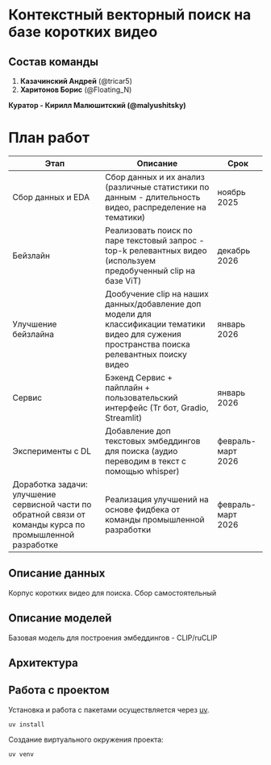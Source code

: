 # Контекстный векторный поиск на базе коротких видео

## Состав команды

1. **Казачинский Андрей** (@tricar5)
2. **Харитонов Борис** (@Floating_N)

**Куратор - Кирилл Малюшитский (@malyushitsky)**

# План работ

| Этап                                                                                                      | Описание                                                                                                                                        | Срок              | 
|-----------------------------------------------------------------------------------------------------------|-------------------------------------------------------------------------------------------------------------------------------------------------|-------------------|
| Сбор данных и EDA                                                                                         | Сбор данных и их анализ (различные статистики по данным - длительность видео, распределение на тематики)                                        | ноябрь 2025       |
| Бейзлайн                                                                                                  | Реализовать поиск по паре текстовый запрос - top-k релевантных видео (используем предобученный clip на базе ViT)                                | декабрь 2026      | 
| Улучшение бейзлайна                                                                                       | Дообучение clip на наших данных/добавление доп модели для классификации тематики видео для сужения пространства поиска релевантных поиску видео | январь 2026       | 
| Сервис                                                                                                    | Бэкенд Сервис + пайплайн + пользовательский интерфейс (Тг бот, Gradio, Streamlit)                                                               | январь 2026       |
| Эксперименты с DL                                                                                         | Добавление доп текстовых эмбеддингов для поиска (аудио переводим в текст с помощью whisper)                                                     | февраль-март 2026 |
| Доработка задачи: улучшение сервисной части по обратной связи от команды курса по промышленной разработке | Реализация улучшений на основе фидбека от команды промышленной разработки                                                                       | февраль-март 2026 | 

## Описание данных

Корпус коротких видео для поиска. Сбор самостоятельный

## Описание моделей

Базовая модель для построения эмбеддингов - CLIP/ruCLIP

## Архитектура

## Работа с проектом

Установка и работа с пакетами осуществляется через [uv](https://docs.astral.sh/uv/).

```shell
uv install
```

Создание виртуального окружения проекта:

```shell
uv venv
```
